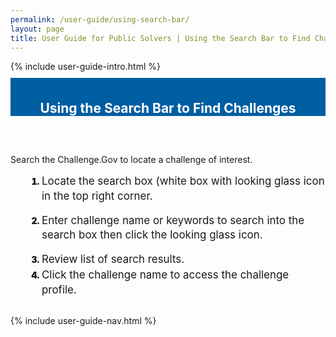 ```yaml
---
permalink: /user-guide/using-search-bar/
layout: page
title: User Guide for Public Solvers | Using the Search Bar to Find Challenges 
---
```

<div class="row">
  <div class="col-sm-12">{% include user-guide-intro.html %}</div>
</div>
<div class="row" style="padding-top: 10px; padding-bottom: 30px;">
  <div class="col-sm-12" style="padding-top: 6px; background-color: #005ea2; color: #ffffff; text-align: center;"><h2>Using the Search Bar to Find Challenges</h2></div>
</div>
<div class="row">
  <div class="col-sm-7">
    <p>Search the Challenge.Gov to locate a challenge of interest.</p>
    <ol style="padding-left: 50px;">
      <li style="font-weight:900;"><span style="font-size: 1.06rem; line-height: 1.5; font-weight: 400;">Locate the search box (white box with looking glass icon in the top right corner.</span></li><br>
      <li style="font-weight:900;"><span style="font-size: 1.06rem; line-height: 1.5; font-weight: 400;">Enter challenge name or keywords to search into the search box then click the looking glass icon.</span></li><br>
      <li style="font-weight:900;"><span style="font-size: 1.06rem; line-height: 1.5; font-weight: 400;">Review list of search results.</span></li>
      <li style="font-weight:900;"><span style="font-size: 1.06rem; line-height: 1.5; font-weight: 400;">Click the challenge name to access the challenge profile.</span></li>
    </ol>
  </div>
  <div class="col-sm-1">&nbsp;</div>
  <div class="col-sm-4"> {% include user-guide-nav.html %} </div>
</div>
